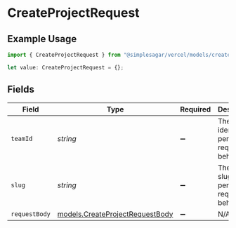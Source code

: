 # CreateProjectRequest

## Example Usage

```typescript
import { CreateProjectRequest } from "@simplesagar/vercel/models/createprojectop.js";

let value: CreateProjectRequest = {};
```

## Fields

| Field                                                                    | Type                                                                     | Required                                                                 | Description                                                              |
| ------------------------------------------------------------------------ | ------------------------------------------------------------------------ | ------------------------------------------------------------------------ | ------------------------------------------------------------------------ |
| `teamId`                                                                 | *string*                                                                 | :heavy_minus_sign:                                                       | The Team identifier to perform the request on behalf of.                 |
| `slug`                                                                   | *string*                                                                 | :heavy_minus_sign:                                                       | The Team slug to perform the request on behalf of.                       |
| `requestBody`                                                            | [models.CreateProjectRequestBody](../models/createprojectrequestbody.md) | :heavy_minus_sign:                                                       | N/A                                                                      |
